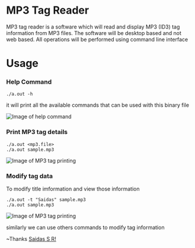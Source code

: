 # MP3 Tag Reader 
MP3 tag reader is a software which will read and display MP3 (ID3) tag information from MP3 files. The software will be desktop based and not web based. All operations will be performed using command line interface

# Usage 
### Help Command 
``` 
./a.out -h
```
it will print all the available commands that can be used with this binary file

![Image of help command](https://raw.githubusercontent.com/srsaidas/mp3tag/master/image/help.png)

### Print MP3 tag details 
```
./a.out <mp3.file>
./a.out sample.mp3
```
![Image of MP3 tag printing ](https://raw.githubusercontent.com/srsaidas/mp3tag/master/image/usage.png)

### Modify tag data

To modify title imformation  and view those information 
```
./a.out -t "Saidas" sample.mp3 
./a.out sample.mp3
```

![Image of MP3 tag printing ](https://raw.githubusercontent.com/srsaidas/mp3tag/master/image/modify.png)

similarly we can use others commands to modify tag information




~Thanks
[Saidas S R!](https://sites.google.com/view/saidas/home)
